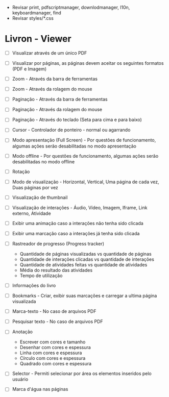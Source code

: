 - Revisar print, pdfscriptmanager, downlodmanager, l10n, keyboardmanager, find
- Revisar styles/\*.css

# Livron - Viewer

- [ ] Visualizar através de um único PDF
- [ ] Visualizar por páginas, as páginas devem aceitar os seguintes formatos (PDF e Imagem)
- [ ] Zoom - Através da barra de ferramentas
- [ ] Zoom - Através da rolagem do mouse
- [ ] Paginação - Através da barra de ferramentas
- [ ] Paginação - Através da rolagem do mouse
- [ ] Paginação - Através do teclado (Seta para cima e para baixo)
- [ ] Cursor - Controlador de ponteiro - normal ou agarrando
- [ ] Modo apresentação (Full Screen) - Por questões de funcionamento, algumas ações serão desabilitadas no modo apresentação
- [ ] Modo offline - Por questões de funcionamento, algumas ações serão desabilitadas no modo offline
- [ ] Rotação
- [ ] Modo de visualização - Horizontal, Vertical, Uma página de cada vez, Duas páginas por vez
- [ ] Visualização de thumbnail
- [ ] Visualização de interações - Áudio, Vídeo, Imagem, Iframe, Link externo, Atividade
- [ ] Exibir uma animação caso a interações não tenha sido clicada
- [ ] Exibir uma marcação caso a interações já tenha sido clicada
- [ ] Rastreador de progresso (Progress tracker)
  - Quantidade de páginas visualizadas vs quantidade de páginas
  - Quantidade de interações clicadas vs quantidade de interações
  - Quantidade de atividades feitas vs quantidade de atividades
  - Média do resultado das atividades
  - Tempo de utilização
- [ ] Informações do livro
- [ ] Bookmarks - Criar, exibir suas marcações e carregar a ultima página visualizada
- [ ] Marca-texto - No caso de arquivos PDF

- [ ] Pesquisar texto - No caso de arquivos PDF
- [ ] Anotação
  - Escrever com cores e tamanho
  - Desenhar com cores e espessura
  - Linha com cores e espessura
  - Círculo com cores e espessura
  - Quadrado com cores e espessura
- [ ] Selector - Permiti selecionar por área os elementos inseridos pelo usuário
- [ ] Marca d'água nas páginas
